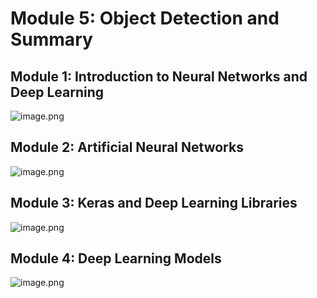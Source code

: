 

# Module 5: Object Detection and Summary
## Module 1: Introduction to Neural Networks and Deep Learning
![image.png](https://prod-files-secure.s3.us-west-2.amazonaws.com/03e82b26-cccb-4906-bb56-adabcbdc0655/a8d40bcb-c482-4026-8872-311e16b2dc63/image.png?X-Amz-Algorithm=AWS4-HMAC-SHA256&X-Amz-Content-Sha256=UNSIGNED-PAYLOAD&X-Amz-Credential=ASIAZI2LB466R54CZ3DM%2F20250207%2Fus-west-2%2Fs3%2Faws4_request&X-Amz-Date=20250207T010940Z&X-Amz-Expires=3600&X-Amz-Security-Token=IQoJb3JpZ2luX2VjEFAaCXVzLXdlc3QtMiJIMEYCIQDDhRLZaEdacLYhfFsrGfiCNhSAGNJWgtga%2BwRM55%2Fr4wIhAOSp3r52BljHQ5EqJL1AdjYaao1AXAOufjQHdpiYsTGsKv8DCGkQABoMNjM3NDIzMTgzODA1IgwDz1MFeuxpDFCbsNAq3ANt6ECILTEgNs2xoNVqiRYqRZmgz4Z2CGGWzk0twaAysrYLKDxZBzctRYAIhnvp4qZe0QmNl76fHRAIQ0LC%2FxxQUq6xmE3FD6FEQxnpFtOLsar1qW29zIvwusbNiRZEMWzE5UnVT4SeNwi4EmMKhdrheEZCzVbdFna75pePDp%2BqvtK6ediJgm9pODJvdfUSMNaDv%2BDIewU4pbKdgOyHwX2D%2BXF71qhl1%2Fs4tf%2FBHISmzLCayt2c2d%2Feyma2vW2B6ZAnptgYnkLDtHhTsCbb1AjkE4tfDeF%2BVVb6KSai%2B75UVewc1pJGmR%2BdGrFnzC06wvlFLloeKj4I4m77o908Syu3C6jvmw4SRmnkvIWdci098lItQZfWS3HvX092bU3pc0RhOY485%2F0nFj%2FpQ7FZyV7VU37GsSORD0T6QunEFYD5UHNDJIUONbRTxETy9vnWR3rsJ4maStl7kqcox%2FZfgAUl2pQHJWy%2BSNo2hfCXPu3kjFFl08jsx2pRsLlz8Grt1BCU9eSQ4Ofw2%2FGB9kVP1664oyc0XRWB264U2toCIYCQU%2F%2BuSSyNF%2FGaLjWMqcQpAELdscTQJMfydPiiIGCI%2BgEc%2BHYAdFidkywKzsGmQw8e%2BYtYU0bv6oJqwa7M%2FjCTmpW9BjqkAUUHrcjG5U51CUx%2BFj6eQFc5EwskOEJGCogCIF9YxTaUBLZpNnF3uRQayONibhpiB%2BtAiuZKjQcGwO%2FNBE5FL1CN13FdtbepFMx2WUmV0ePfiJU5K3V1Ot0Dg0RIc2tbHEQmtImpGsDBBZc6a1InxDG1rxGjK4V0IQj10oR3J734mCleFL%2By8YwBVD%2BxojoWmj6NYYLhjJl2jQ9eurogIdeTPbxp&X-Amz-Signature=e35e13098646774980a46b98103de570ddda8e896dbb86a938f4aa7191ec50e0&X-Amz-SignedHeaders=host&x-id=GetObject)
## Module 2: Artificial Neural Networks
![image.png](https://prod-files-secure.s3.us-west-2.amazonaws.com/03e82b26-cccb-4906-bb56-adabcbdc0655/5157ca89-62da-41d9-a98f-6432b71047a9/image.png?X-Amz-Algorithm=AWS4-HMAC-SHA256&X-Amz-Content-Sha256=UNSIGNED-PAYLOAD&X-Amz-Credential=ASIAZI2LB466R54CZ3DM%2F20250207%2Fus-west-2%2Fs3%2Faws4_request&X-Amz-Date=20250207T010940Z&X-Amz-Expires=3600&X-Amz-Security-Token=IQoJb3JpZ2luX2VjEFAaCXVzLXdlc3QtMiJIMEYCIQDDhRLZaEdacLYhfFsrGfiCNhSAGNJWgtga%2BwRM55%2Fr4wIhAOSp3r52BljHQ5EqJL1AdjYaao1AXAOufjQHdpiYsTGsKv8DCGkQABoMNjM3NDIzMTgzODA1IgwDz1MFeuxpDFCbsNAq3ANt6ECILTEgNs2xoNVqiRYqRZmgz4Z2CGGWzk0twaAysrYLKDxZBzctRYAIhnvp4qZe0QmNl76fHRAIQ0LC%2FxxQUq6xmE3FD6FEQxnpFtOLsar1qW29zIvwusbNiRZEMWzE5UnVT4SeNwi4EmMKhdrheEZCzVbdFna75pePDp%2BqvtK6ediJgm9pODJvdfUSMNaDv%2BDIewU4pbKdgOyHwX2D%2BXF71qhl1%2Fs4tf%2FBHISmzLCayt2c2d%2Feyma2vW2B6ZAnptgYnkLDtHhTsCbb1AjkE4tfDeF%2BVVb6KSai%2B75UVewc1pJGmR%2BdGrFnzC06wvlFLloeKj4I4m77o908Syu3C6jvmw4SRmnkvIWdci098lItQZfWS3HvX092bU3pc0RhOY485%2F0nFj%2FpQ7FZyV7VU37GsSORD0T6QunEFYD5UHNDJIUONbRTxETy9vnWR3rsJ4maStl7kqcox%2FZfgAUl2pQHJWy%2BSNo2hfCXPu3kjFFl08jsx2pRsLlz8Grt1BCU9eSQ4Ofw2%2FGB9kVP1664oyc0XRWB264U2toCIYCQU%2F%2BuSSyNF%2FGaLjWMqcQpAELdscTQJMfydPiiIGCI%2BgEc%2BHYAdFidkywKzsGmQw8e%2BYtYU0bv6oJqwa7M%2FjCTmpW9BjqkAUUHrcjG5U51CUx%2BFj6eQFc5EwskOEJGCogCIF9YxTaUBLZpNnF3uRQayONibhpiB%2BtAiuZKjQcGwO%2FNBE5FL1CN13FdtbepFMx2WUmV0ePfiJU5K3V1Ot0Dg0RIc2tbHEQmtImpGsDBBZc6a1InxDG1rxGjK4V0IQj10oR3J734mCleFL%2By8YwBVD%2BxojoWmj6NYYLhjJl2jQ9eurogIdeTPbxp&X-Amz-Signature=e84774619b20e364cbe9fd91955f1bdb79e577deeeb6e6b823b91b84597611d9&X-Amz-SignedHeaders=host&x-id=GetObject)
## Module 3: Keras and Deep Learning Libraries
![image.png](https://prod-files-secure.s3.us-west-2.amazonaws.com/03e82b26-cccb-4906-bb56-adabcbdc0655/5089ce50-05f1-470d-ad42-42503bf1df5f/image.png?X-Amz-Algorithm=AWS4-HMAC-SHA256&X-Amz-Content-Sha256=UNSIGNED-PAYLOAD&X-Amz-Credential=ASIAZI2LB466R54CZ3DM%2F20250207%2Fus-west-2%2Fs3%2Faws4_request&X-Amz-Date=20250207T010940Z&X-Amz-Expires=3600&X-Amz-Security-Token=IQoJb3JpZ2luX2VjEFAaCXVzLXdlc3QtMiJIMEYCIQDDhRLZaEdacLYhfFsrGfiCNhSAGNJWgtga%2BwRM55%2Fr4wIhAOSp3r52BljHQ5EqJL1AdjYaao1AXAOufjQHdpiYsTGsKv8DCGkQABoMNjM3NDIzMTgzODA1IgwDz1MFeuxpDFCbsNAq3ANt6ECILTEgNs2xoNVqiRYqRZmgz4Z2CGGWzk0twaAysrYLKDxZBzctRYAIhnvp4qZe0QmNl76fHRAIQ0LC%2FxxQUq6xmE3FD6FEQxnpFtOLsar1qW29zIvwusbNiRZEMWzE5UnVT4SeNwi4EmMKhdrheEZCzVbdFna75pePDp%2BqvtK6ediJgm9pODJvdfUSMNaDv%2BDIewU4pbKdgOyHwX2D%2BXF71qhl1%2Fs4tf%2FBHISmzLCayt2c2d%2Feyma2vW2B6ZAnptgYnkLDtHhTsCbb1AjkE4tfDeF%2BVVb6KSai%2B75UVewc1pJGmR%2BdGrFnzC06wvlFLloeKj4I4m77o908Syu3C6jvmw4SRmnkvIWdci098lItQZfWS3HvX092bU3pc0RhOY485%2F0nFj%2FpQ7FZyV7VU37GsSORD0T6QunEFYD5UHNDJIUONbRTxETy9vnWR3rsJ4maStl7kqcox%2FZfgAUl2pQHJWy%2BSNo2hfCXPu3kjFFl08jsx2pRsLlz8Grt1BCU9eSQ4Ofw2%2FGB9kVP1664oyc0XRWB264U2toCIYCQU%2F%2BuSSyNF%2FGaLjWMqcQpAELdscTQJMfydPiiIGCI%2BgEc%2BHYAdFidkywKzsGmQw8e%2BYtYU0bv6oJqwa7M%2FjCTmpW9BjqkAUUHrcjG5U51CUx%2BFj6eQFc5EwskOEJGCogCIF9YxTaUBLZpNnF3uRQayONibhpiB%2BtAiuZKjQcGwO%2FNBE5FL1CN13FdtbepFMx2WUmV0ePfiJU5K3V1Ot0Dg0RIc2tbHEQmtImpGsDBBZc6a1InxDG1rxGjK4V0IQj10oR3J734mCleFL%2By8YwBVD%2BxojoWmj6NYYLhjJl2jQ9eurogIdeTPbxp&X-Amz-Signature=fbad567033570bf5809d8d27fb37d476916a990ca640d9a3a1ff432234129068&X-Amz-SignedHeaders=host&x-id=GetObject)
## Module 4: Deep Learning Models
![image.png](https://prod-files-secure.s3.us-west-2.amazonaws.com/03e82b26-cccb-4906-bb56-adabcbdc0655/4e22fcb0-cfbc-4d28-b961-b9b8fde071f0/image.png?X-Amz-Algorithm=AWS4-HMAC-SHA256&X-Amz-Content-Sha256=UNSIGNED-PAYLOAD&X-Amz-Credential=ASIAZI2LB466R54CZ3DM%2F20250207%2Fus-west-2%2Fs3%2Faws4_request&X-Amz-Date=20250207T010940Z&X-Amz-Expires=3600&X-Amz-Security-Token=IQoJb3JpZ2luX2VjEFAaCXVzLXdlc3QtMiJIMEYCIQDDhRLZaEdacLYhfFsrGfiCNhSAGNJWgtga%2BwRM55%2Fr4wIhAOSp3r52BljHQ5EqJL1AdjYaao1AXAOufjQHdpiYsTGsKv8DCGkQABoMNjM3NDIzMTgzODA1IgwDz1MFeuxpDFCbsNAq3ANt6ECILTEgNs2xoNVqiRYqRZmgz4Z2CGGWzk0twaAysrYLKDxZBzctRYAIhnvp4qZe0QmNl76fHRAIQ0LC%2FxxQUq6xmE3FD6FEQxnpFtOLsar1qW29zIvwusbNiRZEMWzE5UnVT4SeNwi4EmMKhdrheEZCzVbdFna75pePDp%2BqvtK6ediJgm9pODJvdfUSMNaDv%2BDIewU4pbKdgOyHwX2D%2BXF71qhl1%2Fs4tf%2FBHISmzLCayt2c2d%2Feyma2vW2B6ZAnptgYnkLDtHhTsCbb1AjkE4tfDeF%2BVVb6KSai%2B75UVewc1pJGmR%2BdGrFnzC06wvlFLloeKj4I4m77o908Syu3C6jvmw4SRmnkvIWdci098lItQZfWS3HvX092bU3pc0RhOY485%2F0nFj%2FpQ7FZyV7VU37GsSORD0T6QunEFYD5UHNDJIUONbRTxETy9vnWR3rsJ4maStl7kqcox%2FZfgAUl2pQHJWy%2BSNo2hfCXPu3kjFFl08jsx2pRsLlz8Grt1BCU9eSQ4Ofw2%2FGB9kVP1664oyc0XRWB264U2toCIYCQU%2F%2BuSSyNF%2FGaLjWMqcQpAELdscTQJMfydPiiIGCI%2BgEc%2BHYAdFidkywKzsGmQw8e%2BYtYU0bv6oJqwa7M%2FjCTmpW9BjqkAUUHrcjG5U51CUx%2BFj6eQFc5EwskOEJGCogCIF9YxTaUBLZpNnF3uRQayONibhpiB%2BtAiuZKjQcGwO%2FNBE5FL1CN13FdtbepFMx2WUmV0ePfiJU5K3V1Ot0Dg0RIc2tbHEQmtImpGsDBBZc6a1InxDG1rxGjK4V0IQj10oR3J734mCleFL%2By8YwBVD%2BxojoWmj6NYYLhjJl2jQ9eurogIdeTPbxp&X-Amz-Signature=7883fa27771cac1a51b77bc14b46ace8485a465cf4af5910d5d546d696b230f1&X-Amz-SignedHeaders=host&x-id=GetObject)